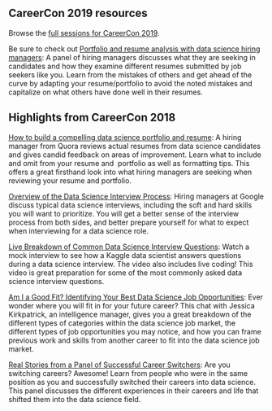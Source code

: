 CareerCon 2019 resources
------------------------

Browse the [full sessions for CareerCon 2019](https://www.youtube.com/playlist?list=PLqFaTIg4myu-npFrYu6cO7h7AI6bkcOlL "full sessions for CareerCon 2019").

Be sure to check out [Portfolio and resume analysis with data science hiring managers](https://www.youtube.com/watch?v=cBbYhhH399c&list=PLqFaTIg4myu-npFrYu6cO7h7AI6bkcOlL&index=8 "This link takes you to a YouTube video with a panel of hiring managers."): A panel of hiring managers discusses what they are seeking in candidates and how they examine different resumes submitted by job seekers like you. Learn from the mistakes of others and get ahead of the curve by adapting your resume/portfolio to avoid the noted mistakes and capitalize on what others have done well in their resumes.

Highlights from CareerCon 2018
------------------------------

[How to build a compelling data science portfolio and resume](https://www.youtube.com/watch?v=xrhPjE7wHas&list=PLqFaTIg4myu-dNobDHQZPrD2wH27PthCG "This link takes you to a YouTube video on building a resume and portfolio."): A hiring manager from Quora reviews actual resumes from data science candidates and gives candid feedback on areas of improvement. Learn what to include and omit from your resume and  portfolio as well as formatting tips. This offers a great firsthand look into what hiring managers are seeking when reviewing your resume and portfolio.

[Overview of the Data Science Interview Process](https://www.youtube.com/watch?v=X6orAXDIrds&list=PLqFaTIg4myu-dNobDHQZPrD2wH27PthCG&index=5 "This link takes you to a YouTube video describing the interview process."): Hiring managers at Google discuss typical data science interviews, including the soft and hard skills you will want to prioritize. You will get a better sense of the interview process from both sides, and better prepare yourself for what to expect when interviewing for a data science role.

[Live Breakdown of Common Data Science Interview Questions](https://www.youtube.com/watch?v=aXUsrKPTBvY&list=PLqFaTIg4myu-dNobDHQZPrD2wH27PthCG&index=6 "This link takes you to a YouTube video discussing common interview questions."): Watch a mock interview to see how a Kaggle data scientist answers questions during a data science interview. The video also includes live coding! This video is great preparation for some of the most commonly asked data science interview questions. 

[Am I a Good Fit? Identifying Your Best Data Science Job Opportunities](https://www.youtube.com/watch?v=0W0Zrc-m5r8&list=PLqFaTIg4myu-dNobDHQZPrD2wH27PthCG&index=2 "This link takes you to a YouTube video about finding a job that fits you."): Ever wonder where you will fit in for your future career? This chat with Jessica Kirkpatrick, an intelligence manager, gives you a great breakdown of the different types of categories within the data science job market, the different types of job opportunities you may notice, and how you can frame previous work and skills from another career to fit into the data science job market. 

[Real Stories from a Panel of Successful Career Switchers](https://www.youtube.com/watch?v=iP0Fxg4oqUQ&list=PLqFaTIg4myu-dNobDHQZPrD2wH27PthCG&index=8 "This link takes you to a YouTube video of a panel discussion with career changers."): Are you switching careers? Awesome! Learn from people who were in the same position as you and successfully switched their careers into data science. This panel discusses the different experiences in their careers and life that shifted them into the data science field. 
